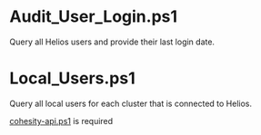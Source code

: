 # **Audit_User_Login.ps1**

   Query all Helios users and provide their last login date.<br />

# **Local_Users.ps1**

   Query all local users for each cluster that is connected to Helios.<br />
   
   [cohesity-api.ps1](https://github.com/bseltz-cohesity/scripts/tree/master/powershell/cohesity-api) is required 
